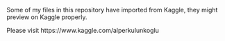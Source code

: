 Some of my files in this repository have imported from Kaggle, they might preview on Kaggle properly.
</p>Please visit https://www.kaggle.com/alperkulunkoglu

